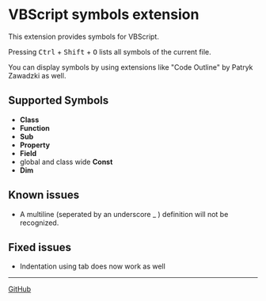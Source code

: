 # VBScript symbols extension

This extension provides symbols for VBScript.

Pressing <kbd>Ctrl</kbd> + <kbd>Shift</kbd> + <kbd>O</kbd> lists all symbols of the current file.

You can display symbols by using extensions like "Code Outline" by Patryk Zawadzki as well.

## Supported Symbols

- __Class__
- __Function__
- __Sub__
- __Property__
- __Field__
- global and class wide __Const__
- __Dim__

## Known issues

- A multiline (seperated by an underscore _ ) definition will not be recognized.

## Fixed issues

- Indentation using tab does now work as well

---

[GitHub](https://github.com/Luncher91/VBScript-vscode)
